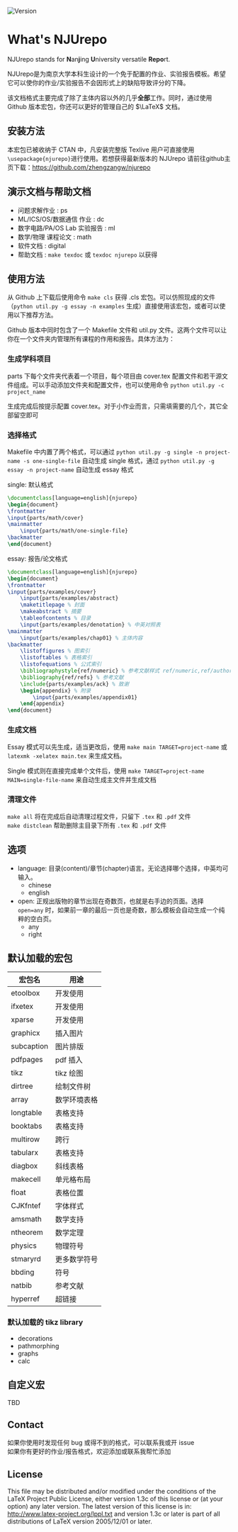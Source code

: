![Version](https://img.shields.io/badge/version-1.1.1-blue.svg)

# What's NJUrepo

NJUrepo stands for **N**an**j**ing **U**niversity versatile **Repo**rt.

NJUrepo是为南京大学本科生设计的一个免于配置的作业、实验报告模板。希望它可以使你的作业/实验报告不会因形式上的缺陷导致评分的下降。

该文档格式主要完成了除了主体内容以外的几乎**全部**工作。同时，通过使用 Github 版本宏包，你还可以更好的管理自己的 $\LaTeX$ 文档。

## 安装方法

本宏包已被收纳于 CTAN 中，凡安装完整版 Texlive 用户可直接使用 `\usepackage{njurepo}`进行使用。若想获得最新版本的 NJUrepo 请前往github主页下载：https://github.com/zhengzangw/njurepo 

## 演示文档与帮助文档

* 问题求解作业 : ps
* ML/ICS/OS/数据通信 作业 : dc
* 数字电路/PA/OS Lab 实验报告 : ml
* 数学/物理 课程论文 : math
* 软件文档 : digital
* 帮助文档 : `make texdoc` 或 `texdoc njurepo` 以获得

## 使用方法

从 Github 上下载后使用命令 `make cls` 获得 .cls 宏包。可以仿照现成的文件 （`python util.py -g essay -n examples` 生成）直接使用该宏包，或者可以使用以下推荐方法。

Github 版本中同时包含了一个 Makefile 文件和 util.py 文件。这两个文件可以让你在一个文件夹内管理所有课程的作用和报告。具体方法为：

### 生成学科项目

parts 下每个文件夹代表着一个项目，每个项目由 cover.tex 配置文件和若干源文件组成。可以手动添加文件夹和配置文件，也可以使用命令 `python util.py -c project_name`

生成完成后按提示配置 cover.tex。对于小作业而言，只需填需要的几个，其它全部留空即可

### 选择格式

Makefile 中内置了两个格式，可以通过 `python util.py -g single -n project-name -s one-single-file` 自动生成 single 格式，通过 `python util.py -g essay -n project-name` 自动生成 essay 格式

single: 默认格式

```tex
\documentclass[language=english]{njurepo}
\begin{document}
\frontmatter
\input{parts/math/cover}
\mainmatter
	\input{parts/math/one-single-file}
\backmatter
\end{document}
```

essay: 报告/论文格式

```tex
\documentclass[language=english]{njurepo}
\begin{document}
\frontmatter
\input{parts/examples/cover}
	\input{parts/examples/abstract}
	\maketitlepage % 封面
	\makeabstract % 摘要
	\tableofcontents % 目录
	\input{parts/examples/denotation} % 中英对照表
\mainmatter
	\input{parts/examples/chap01} % 主体内容
\backmatter
	\listoffigures % 图索引
	\listoftables % 表格索引
	\listofequations % 公式索引
	\bibliographystyle{ref/numeric} % 参考文献样式 ref/numeric,ref/author-year,plainnat,IEEEtran
	\bibliography{ref/refs} % 参考文献
	\include{parts/examples/ack} % 致谢
	\begin{appendix} % 附录
		\input{parts/examples/appendix01}
	\end{appendix}
\end{document}
```

### 生成文档

Essay 模式可以先生成，适当更改后，使用 `make main TARGET=project-name` 或 `latexmk -xelatex main.tex` 来生成文档。

Single 模式则在直接完成单个文件后，使用 `make TARGET=project-name MAIN=single-file-name` 来自动生成主文件并生成文档

### 清理文件

`make all` 将在完成后自动清理过程文件，只留下 `.tex` 和 `.pdf` 文件  
`make distclean` 帮助删除主目录下所有 `.tex` 和 `.pdf` 文件

## 选项

* language: 目录(content)/章节(chapter)语言。无论选择哪个选择，中英均可输入。
  * chinese
  * english
* open: 正规出版物的章节出现在奇数页，也就是右手边的页面。选择 `open=any` 时，如果前一章的最后一页也是奇数，那么模板会自动生成一个纯粹的空白页。
  * any
  * right

## 默认加载的宏包

| 宏包名 | 用途 |
| -- | -- |
| etoolbox | 开发使用 |
| ifxetex | 开发使用 |
| xparse | 开发使用 |
| graphicx | 插入图片 |
| subcaption | 图片排版 |
| pdfpages | pdf 插入 |
| tikz | tikz 绘图 |
| dirtree | 绘制文件树 |
| array | 数学环境表格 |
| longtable | 表格支持 |
| booktabs | 表格支持 |
| multirow | 跨行 |
| tabularx | 表格支持 |
| diagbox | 斜线表格 |
| makecell | 单元格布局 |
| float | 表格位置 |
| CJKfntef | 字体样式 |
| amsmath | 数学支持 |
| ntheorem | 数学定理 |
| physics | 物理符号 |
| stmaryrd | 更多数学符号 |
| bbding | 符号 |
| natbib | 参考文献 |
| hyperref | 超链接 |

### 默认加载的 tikz library

* decorations
* pathmorphing
* graphs
* calc

## 自定义宏

TBD

## Contact

如果你使用时发现任何 bug 或得不到的格式，可以联系我或开 issue  
如果你有更好的作业/报告格式，欢迎添加或联系我帮忙添加  

## License

This file may be distributed and/or modified under the conditions of the LaTeX Project Public License, either version 1.3c of this license or (at your option) any later version. The latest version of this license is in: http://www.latex-project.org/lppl.txt and version 1.3c or later is part of all distributions of LaTeX version 2005/12/01 or later.
